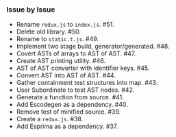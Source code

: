 ### Issue by Issue

 * Rename `redux.js` to `index.js`. #51.
 * Delete old library. #50.
 * Rename to `static.t.js`. #49.
 * Implement two stage build, generator/generated. #48.
 * Covert ASTs of arrays to AST of AST. #47.
 * Create AST printing utility. #46.
 * AST of AST converter with identifier keys. #45.
 * Convert AST into AST of AST. #44.
 * Gather containment test structures into map. #43.
 * User Subordinate to test AST nodes. #42.
 * Generate a function from source. #41.
 * Add Escodegen as a dependency. #40.
 * Remove test of minified source. #39.
 * Create a `redux.js`. #38.
 * Add Esprima as a dependency. #37.
